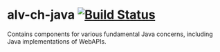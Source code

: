 alv-ch-java [![Build Status](https://travis-ci.org/alv-ch/alv-ch-java.svg?branch=master)](https://travis-ci.org/alv-ch/java-components)
=========

Contains components for various fundamental Java concerns, including Java implementations of WebAPIs.
